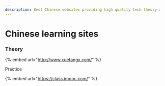 ```yaml
---
description: Best Chinese websites providing high quality tech theory and practical classes
---
```


# Chinese learning sites

### Theory

{% embed url="http://www.xuetangx.com/" %}



Practice

{% embed url="https://class.imooc.com/" %}



